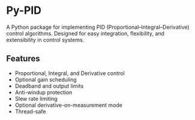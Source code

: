 # Py-PID

A Python package for implementing PID (Proportional–Integral–Derivative) control algorithms. Designed for easy integration, flexibility, and extensibility in control systems.

## Features

- Proportional, Integral, and Derivative control
- Optional gain scheduling
- Deadband and output limits
- Anti-windup protection
- Slew rate limiting
- Optional derivative-on-measurement mode
- Thread-safe